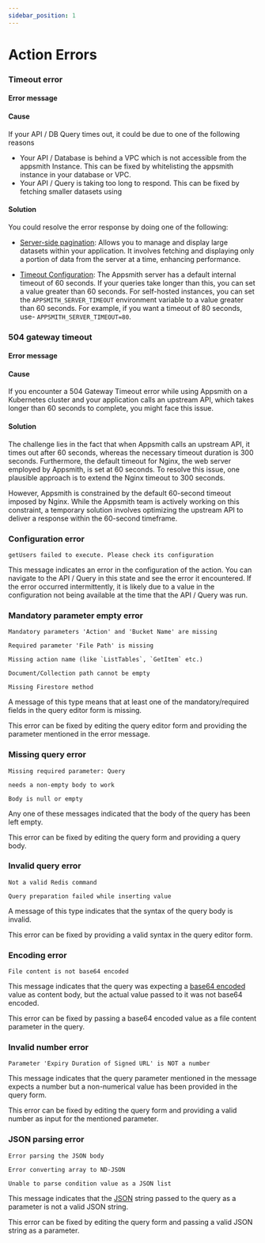 ```yaml
---
sidebar_position: 1
---
```

# Action Errors




<VideoEmbed host="youtube" videoId="9YyHwmrkztE" title="Error Handling for APIs & Queries" caption="Error Handling for APIs & Queries"/>

### Timeout error

#### Error message

<Message
 messageContainerClassName="error"
messageContent="Timed out on query execution"></Message>


#### Cause

If your API / DB Query times out, it could be due to one of the following reasons

* Your API / Database is behind a VPC which is not accessible from the appsmith Instance. This can be fixed by whitelisting the appsmith instance in your database or VPC.
* Your API / Query is taking too long to respond. This can be fixed by fetching smaller datasets using

#### Solution

You could resolve the error response by doing one of the following:

- [Server-side pagination](/build-apps/how-to-guides/Server-side-pagination-in-table): Allows you to manage and display large datasets within your application. It involves fetching and displaying only a portion of data from the server at a time, enhancing performance.

- [Timeout Configuration](/connect-data/reference/query-settings): The Appsmith server has a default internal timeout of 60 seconds. If your queries take longer than this, you can set a value greater than 60 seconds. For self-hosted instances, you can set the `APPSMITH_SERVER_TIMEOUT` environment variable to a value greater than 60 seconds. For example, if you want a timeout of 80 seconds, use- `APPSMITH_SERVER_TIMEOUT=80`.


### 504 gateway timeout

#### Error message

<Message
 messageContainerClassName="error"
messageContent="504 Gateway Timeout"></Message>

#### Cause

If you encounter a 504 Gateway Timeout error while using Appsmith on a Kubernetes cluster and your application calls an upstream API, which takes longer than 60 seconds to complete, you might face this issue.

#### Solution

The challenge lies in the fact that when Appsmith calls an upstream API, it times out after 60 seconds, whereas the necessary timeout duration is 300 seconds. Furthermore, the default timeout for Nginx, the web server employed by Appsmith, is set at 60 seconds. To resolve this issue, one plausible approach is to extend the Nginx timeout to 300 seconds.

However, Appsmith is constrained by the default 60-second timeout imposed by Nginx. While the Appsmith team is actively working on this constraint, a temporary solution involves optimizing the upstream API to deliver a response within the 60-second timeframe.


### Configuration error

```
getUsers failed to execute. Please check its configuration
```

This message indicates an error in the configuration of the action. You can navigate to the API / Query in this state and see the error it encountered. If the error occurred intermittently, it is likely due to a value in the configuration not being available at the time that the API / Query was run.

### Mandatory parameter empty error

```
Mandatory parameters 'Action' and 'Bucket Name' are missing
```

```
Required parameter 'File Path' is missing
```

```
Missing action name (like `ListTables`, `GetItem` etc.)
```

```
Document/Collection path cannot be empty
```

```
Missing Firestore method
```

A message of this type means that at least one of the mandatory/required fields in the query editor form is missing.

This error can be fixed by editing the query editor form and providing the parameter mentioned in the error message.

### Missing query error

```
Missing required parameter: Query
```

```
needs a non-empty body to work
```

```
Body is null or empty
```

Any one of these messages indicated that the body of the query has been left empty.

This error can be fixed by editing the query form and providing a query body.

### Invalid query error

```
Not a valid Redis command
```

```
Query preparation failed while inserting value
```

A message of this type indicates that the syntax of the query body is invalid.

This error can be fixed by providing a valid syntax in the query editor form.

### Encoding error

```
File content is not base64 encoded
```

This message indicates that the query was expecting a [base64 encoded](https://en.wikipedia.org/wiki/Base64) value as content body, but the actual value passed to it was not base64 encoded.

This error can be fixed by passing a base64 encoded value as a file content parameter in the query.

### Invalid number error

```
Parameter 'Expiry Duration of Signed URL' is NOT a number
```

This message indicates that the query parameter mentioned in the message expects a number but a non-numerical value has been provided in the query form.

This error can be fixed by editing the query form and providing a valid number as input for the mentioned parameter.

### JSON parsing error

```
Error parsing the JSON body
```

```
Error converting array to ND-JSON
```

```
Unable to parse condition value as a JSON list
```

This message indicates that the [JSON](https://www.w3schools.com/whatis/whatis\_json.asp) string passed to the query as a parameter is not a valid JSON string.

This error can be fixed by editing the query form and passing a valid JSON string as a parameter.
